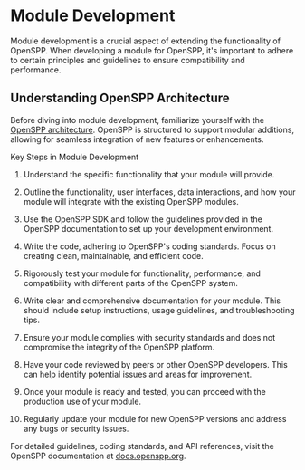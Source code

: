 # Module Development

Module development is a crucial aspect of extending the functionality of OpenSPP. When developing a module for OpenSPP, it's important to adhere to certain principles and guidelines to ensure compatibility and performance.

## Understanding OpenSPP Architecture

Before diving into module development, familiarize yourself with the [OpenSPP architecture](https://docs.openspp.org/technical_reference/architecture.html). OpenSPP is structured to support modular additions, allowing for seamless integration of new features or enhancements.

Key Steps in Module Development

1. Understand the specific functionality that your module will provide.

2. Outline the functionality, user interfaces, data interactions, and how your module will integrate with the existing OpenSPP modules.

3. Use the OpenSPP SDK and follow the guidelines provided in the OpenSPP documentation to set up your development environment.

4. Write the code, adhering to OpenSPP's coding standards. Focus on creating clean, maintainable, and efficient code.

5. Rigorously test your module for functionality, performance, and compatibility with different parts of the OpenSPP system.

6. Write clear and comprehensive documentation for your module. This should include setup instructions, usage guidelines, and troubleshooting tips.

7. Ensure your module complies with security standards and does not compromise the integrity of the OpenSPP platform.

8. Have your code reviewed by peers or other OpenSPP developers. This can help identify potential issues and areas for improvement.

9. Once your module is ready and tested, you can proceed with the production use of your module.

10. Regularly update your module for new OpenSPP versions and address any bugs or security issues.

For detailed guidelines, coding standards, and API references, visit the OpenSPP documentation at [docs.openspp.org](https://docs.openspp.org/technical_reference/external_api.html).

